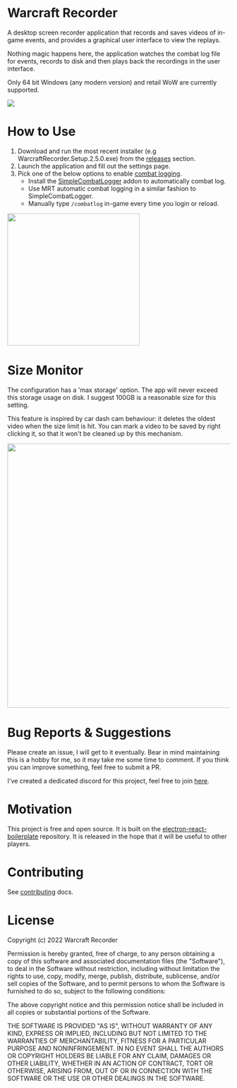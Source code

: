 # Warcraft Recorder

A desktop screen recorder application that records and saves videos of in-game events, and provides a graphical user interface to view the replays. 

Nothing magic happens here, the application watches the combat log file for events, records to disk and then plays back the recordings in the user interface.

Only 64 bit Windows (any modern version) and retail WoW are currently supported. 

![](https://i.imgur.com/0Z6w1bU.png)

#  How to Use
1. Download and run the most recent installer (e.g WarcraftRecorder.Setup.2.5.0.exe) from the [releases](https://github.com/aza547/wow-recorder/releases) section.
1. Launch the application and fill out the settings page.
1. Pick one of the below options to enable [combat logging](https://wowwiki-archive.fandom.com/wiki/Combat_Log). 
    - Install the [SimpleCombatLogger](https://www.curseforge.com/wow/addons/simplecombatlogger) addon to automatically combat log.
    - Use MRT automatic combat logging in a similar fashion to SimpleCombatLogger. 
    - Manually type `/combatlog` in-game every time you login or reload.

<img src="https://i.imgur.com/053UaYq.png" width="300">

#  Size Monitor

The configuration has a 'max storage' option. The app will never exceed this storage usage on disk. I suggest 100GB is a reasonable size for this setting. 

This feature is inspired by car dash cam behaviour: it deletes the oldest video when the size limit is hit. You can mark a video to be saved by right clicking it, so that it won't be cleaned up by this mechanism.

<img src="https://i.imgur.com/iqe8COL.png" width="600">

# Bug Reports & Suggestions

Please create an issue, I will get to it eventually. Bear in mind maintaining this is a hobby for me, so it may take me some time to comment. If you think you can improve something, feel free to submit a PR.

I've created a dedicated discord for this project, feel free to join [here](https://discord.gg/NPha7KdjVk).

# Motivation

This project is free and open source. It is built on the [electron-react-boilerplate](https://github.com/electron-react-boilerplate/electron-react-boilerplate) repository. It is released in the hope that it will be useful to other players.

# Contributing

See [contributing](https://github.com/aza547/wow-recorder/blob/main/CONTRIBUTING.md) docs.

# License

Copyright (c) 2022 Warcraft Recorder

Permission is hereby granted, free of charge, to any person obtaining a copy of this software and associated documentation files (the "Software"), to deal in the Software without restriction, including without limitation the rights to use, copy, modify, merge, publish, distribute, sublicense, and/or sell copies of the Software, and to permit persons to whom the Software is furnished to do so, subject to the following conditions: 

The above copyright notice and this permission notice shall be included in all copies or substantial portions of the Software.

THE SOFTWARE IS PROVIDED "AS IS", WITHOUT WARRANTY OF ANY KIND, EXPRESS OR IMPLIED, INCLUDING BUT NOT LIMITED TO THE WARRANTIES OF MERCHANTABILITY, FITNESS FOR A PARTICULAR PURPOSE AND NONINFRINGEMENT. IN NO EVENT SHALL THE AUTHORS OR COPYRIGHT HOLDERS BE LIABLE FOR ANY CLAIM, DAMAGES OR OTHER LIABILITY, WHETHER IN AN ACTION OF CONTRACT, TORT OR OTHERWISE, ARISING FROM, OUT OF OR IN CONNECTION WITH THE SOFTWARE OR THE USE OR OTHER DEALINGS IN THE SOFTWARE.